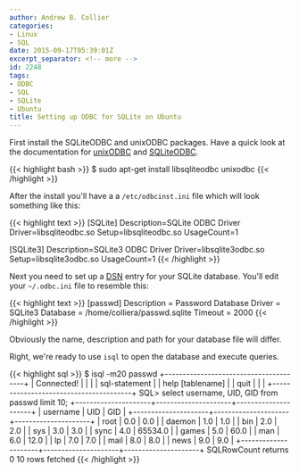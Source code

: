 ```yaml
---
author: Andrew B. Collier
categories:
- Linux
- SQL
date: 2015-09-17T05:39:01Z
excerpt_separator: <!-- more -->
id: 2248
tags:
- ODBC
- SQL
- SQLite
- Ubuntu
title: Setting up ODBC for SQLite on Ubuntu
---
```


First install the SQLiteODBC and unixODBC packages. Have a quick look at the documentation for [unixODBC](http://www.unixodbc.org/odbcinst.html) and [SQLiteODBC](http://ch-werner.de/sqliteodbc/html/index.html).

<!--more-->

{{< highlight bash >}}
$ sudo apt-get install libsqliteodbc unixodbc
{{< /highlight >}}

After the install you'll have a a `/etc/odbcinst.ini` file which will look something like this:

{{< highlight text >}}
[SQLite]
Description=SQLite ODBC Driver
Driver=libsqliteodbc.so
Setup=libsqliteodbc.so
UsageCount=1

[SQLite3]
Description=SQLite3 ODBC Driver
Driver=libsqlite3odbc.so
Setup=libsqlite3odbc.so
UsageCount=1
{{< /highlight >}}

Next you need to set up a [DSN](https://en.wikipedia.org/wiki/Data_source_name) entry for your SQLite database. You'll edit your `~/.odbc.ini` file to resemble this:

{{< highlight text >}}
[passwd]
Description = Password Database
Driver = SQLite3
Database = /home/colliera/passwd.sqlite
Timeout = 2000
{{< /highlight >}}

Obviously the name, description and path for your database file will differ.

Right, we're ready to use `isql` to open the database and execute queries.

{{< highlight sql >}}
$ isql -m20 passwd
+---------------------------------------+
| Connected!                            |
|                                       |
| sql-statement                         |
| help [tablename]                      |
| quit                                  |
|                                       |
+---------------------------------------+
SQL> select username, UID, GID from passwd limit 10;
+---------------------+---------------------+---------------------+
| username            | UID                 | GID                 |
+---------------------+---------------------+---------------------+
| root                | 0.0                 | 0.0                 |
| daemon              | 1.0                 | 1.0                 |
| bin                 | 2.0                 | 2.0                 |
| sys                 | 3.0                 | 3.0                 |
| sync                | 4.0                 | 65534.0             |
| games               | 5.0                 | 60.0                |
| man                 | 6.0                 | 12.0                |
| lp                  | 7.0                 | 7.0                 |
| mail                | 8.0                 | 8.0                 |
| news                | 9.0                 | 9.0                 |
+---------------------+---------------------+---------------------+
SQLRowCount returns 0
10 rows fetched
{{< /highlight >}}